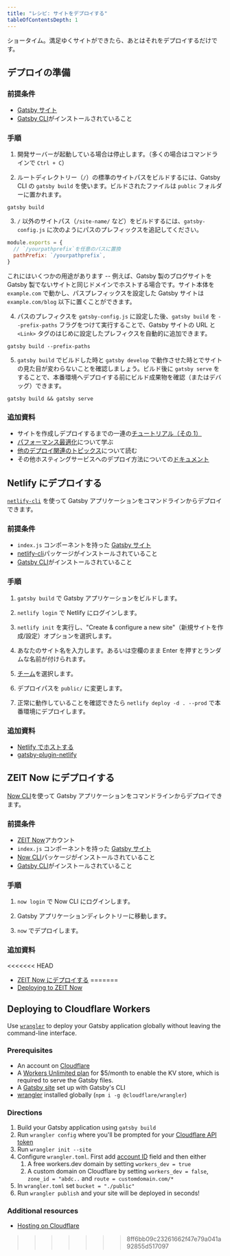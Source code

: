 ```yaml
---
title: "レシピ: サイトをデプロイする"
tableOfContentsDepth: 1
---
```


ショータイム。満足ゆくサイトができたら、あとはそれをデプロイするだけです。

## デプロイの準備

### 前提条件

- [Gatsby サイト](/docs/quick-start)
- [Gatsby CLI](/docs/gatsby-cli)がインストールされていること

### 手順

1. 開発サーバーが起動している場合は停止します。（多くの場合はコマンドラインで `Ctrl + C`）

2. ルートディレクトリー（`/`）の標準のサイトパスをビルドするには、Gatsby CLI の `gatsby build` を使います。ビルドされたファイルは `public` フォルダーに置かれます。

```shell
gatsby build
```

3. `/` 以外のサイトパス（`/site-name/` など）をビルドするには、`gatsby-config.js` に次のようにパスのプレフィックスを追記してください。

```js:title=gatsby-config.js
module.exports = {
  // `/yourpathprefix`を任意のパスに置換
  pathPrefix: `/yourpathprefix`,
}
```

これにはいくつかの用途があります -- 例えば、Gatsby 製のブログサイトを Gatsby 製でないサイトと同じドメインでホストする場合です。サイト本体を `example.com` で動かし、パスプレフィックスを設定した Gatsby サイトは `example.com/blog` 以下に置くことができます。

4. パスのプレフィクスを `gatsby-config.js` に設定した後、`gatsby build` を `--prefix-paths` フラグをつけて実行することで、Gatsby サイトの URL と `<Link>` タグのはじめに設定したプレフィクスを自動的に追加できます。

```shell
gatsby build --prefix-paths
```

5. `gatsby build` でビルドした時と `gatsby develop` で動作させた時とでサイトの見た目が変わらないことを確認しましょう。ビルド後に `gatsby serve` をすることで、本番環境へデプロイする前にビルド成果物を確認（またはデバッグ）できます。

```shell
gatsby build && gatsby serve
```

### 追加資料

- サイトを作成しデプロイするまでの一連の[チュートリアル（その 1）](/tutorial/part-one/#deploying-a-gatsby-site)
- [パフォーマンス最適化](/docs/performance/)について学ぶ
- [他のデプロイ関連のトピックス](/docs/preparing-for-deployment/)について読む
- その他ホスティングサービスへのデプロイ方法についての[ドキュメント](/docs/deploying-and-hosting/)

## Netlify にデプロイする

[`netlify-cli`](https://www.netlify.com/docs/cli/) を使って Gatsby アプリケーションをコマンドラインからデプロイできます。

### 前提条件

- `index.js` コンポーネントを持った [Gatsby サイト](/docs/quick-start)
- [netlify-cli](https://www.npmjs.com/package/netlify-cli)パッケージがインストールされていること
- [Gatsby CLI](/docs/gatsby-cli)がインストールされていること

### 手順

1. `gatsby build` で Gatsby アプリケーションをビルドします。

2. `netlify login` で Netlify にログインします。

3. `netlify init` を実行し、"Create & configure a new site"（新規サイトを作成/設定）オプションを選択します。

4. あなたのサイト名を入力します。あるいは空欄のまま Enter を押すとランダムな名前が付けられます。

5. [チーム](https://www.netlify.com/docs/teams/)を選択します。

6. デプロイパスを `public/` に変更します。

7. 正常に動作していることを確認できたら `netlify deploy -d . --prod` で本番環境にデプロイします。

### 追加資料

- [Netlify でホストする](/docs/hosting-on-netlify)
- [gatsby-plugin-netlify](/packages/gatsby-plugin-netlify)

## ZEIT Now にデプロイする

[Now CLI](https://zeit.co/download)を使って Gatsby アプリケーションをコマンドラインからデプロイできます。

### 前提条件

- [ZEIT Now](https://zeit.co/signup)アカウント
- `index.js` コンポーネントを持った [Gatsby サイト](/docs/quick-start)
- [Now CLI](https://zeit.co/download)パッケージがインストールされていること
- [Gatsby CLI](/docs/gatsby-cli)がインストールされていること

### 手順

1. `now login` で Now CLI にログインします。

2. Gatsby アプリケーションディレクトリーに移動します。

3. `now` でデプロイします。

### 追加資料

<<<<<<< HEAD
- [ZEIT Now にデプロイする](/docs/deploying-to-zeit-now/)
=======
- [Deploying to ZEIT Now](/docs/deploying-to-zeit-now/)

## Deploying to Cloudflare Workers

Use [`wrangler`](https://developers.cloudflare.com/workers/tooling/wrangler/) to deploy your Gatsby application globally without leaving the command-line interface.

### Prerequisites

- An account on [Cloudflare](https://dash.cloudflare.com/sign-up)
- A [Workers Unlimited plan](https://developers.cloudflare.com/workers/about/pricing/) for \$5/month to enable the KV store, which is required to serve the Gatsby files.
- A [Gatsby site](/docs/quick-start) set up with Gatsby's CLI
- [wrangler](https://developers.cloudflare.com/workers/tooling/wrangler/install/) installed globally (`npm i -g @cloudflare/wrangler`)

### Directions

1. Build your Gatsby application using `gatsby build`
2. Run `wrangler config` where you'll be prompted for your [Cloudflare API token](https://developers.cloudflare.com/workers/quickstart/#api-token)
3. Run `wrangler init --site`
4. Configure `wrangler.toml`. First add [account ID](https://developers.cloudflare.com/workers/quickstart/#account-id-and-zone-id) field and then either
   1. A free workers.dev domain by setting `workers_dev = true`
   2. A custom domain on Cloudflare by setting `workers_dev = false`, `zone_id = "abdc..` and `route = customdomain.com/*`
5. In `wrangler.toml` set `bucket = "./public"`
6. Run `wrangler publish` and your site will be deployed in seconds!

### Additional resources

- [Hosting on Cloudflare](/docs/deploying-to-cloudflare-workers)
>>>>>>> 8ff6bb09c23261662f47e79a041a92855d517097
